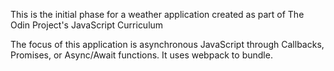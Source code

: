 This is the initial phase for a weather application created as part of The Odin Project's JavaScript Curriculum

The focus of this application is asynchronous JavaScript through Callbacks, Promises, or Async/Await functions. It uses webpack to bundle.